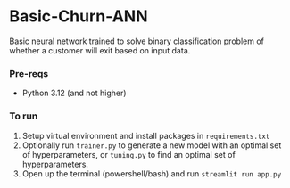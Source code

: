 # Basic-Churn-ANN
Basic neural network trained to solve binary classification problem of whether a 
customer will exit based on input data.

### Pre-reqs
* Python 3.12 (and not higher)
  
### To run
1. Setup virtual environment and install packages in ```requirements.txt```
2. Optionally run ```trainer.py``` to generate a new model with an optimal 
set of hyperparameters, or ```tuning.py``` to find an optimal set of hyperparameters.
3. Open up the terminal (powershell/bash) and run ```streamlit run app.py```